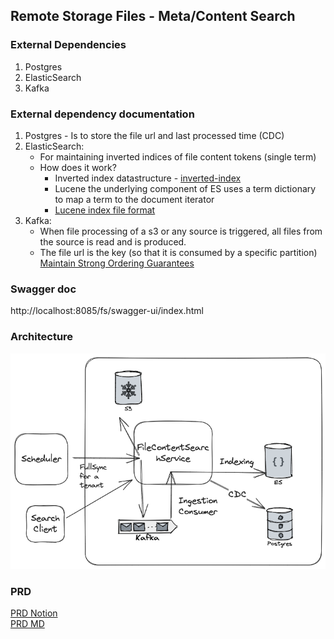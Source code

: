 ## Remote Storage Files - Meta/Content Search

### External Dependencies
1. Postgres
2. ElasticSearch
3. Kafka

### External dependency documentation
1. Postgres - Is to store the file url and last processed time (CDC)
2. ElasticSearch: 
   - For maintaining inverted indices of file content tokens (single term)
   - How does it work? 
     - Inverted index datastructure - [inverted-index](https://nlp.stanford.edu/IR-book/html/htmledition/a-first-take-at-building-an-inverted-index-1.html) 
     - Lucene the underlying component of ES uses a term dictionary to map a term to the document iterator
     - [Lucene index file format](http://lucene.apache.org/core/8_2_0/core/org/apache/lucene/codecs/lucene80/package-summary.html#package.description)
3. Kafka:
    - When file processing of a s3 or any source is triggered, all files from the source is read and is produced.
    - The file url is the key (so that it is consumed by a specific partition) [Maintain Strong Ordering Guarantees
      ](https://www.confluent.io/blog/apache-kafka-for-service-architectures/)

### Swagger doc
http://localhost:8085/fs/swagger-ui/index.html

### Architecture
![alt text](design.png "Architecture")


### PRD
[PRD Notion](https://www.notion.so/Product-Requirement-Document-PRD-58b35942b5f141ffa7e198730b8fa488?pvs=4)  
[PRD MD](PRD.md)
